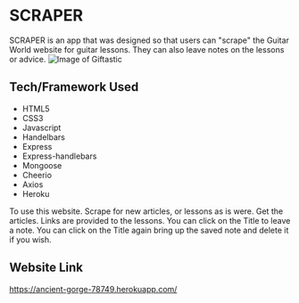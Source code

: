 # SCRAPER
SCRAPER is an app that was designed so that users can "scrape" the Guitar World website for guitar lessons.  They can also leave notes on the lessons or advice.
![Image of Giftastic](https://i.imgur.com/b00XxWA.png?1)

## Tech/Framework Used
* HTML5
* CSS3 
* Javascript 
* Handelbars
* Express
* Express-handlebars
* Mongoose
* Cheerio
* Axios
* Heroku

To use this website.
Scrape for new articles, or lessons as is were.
Get the articles.
Links are provided to the lessons.
You can click on the Title to leave a note.
You can click on the Title again bring up the saved note and delete it if you wish.

## Website Link
https://ancient-gorge-78749.herokuapp.com/
